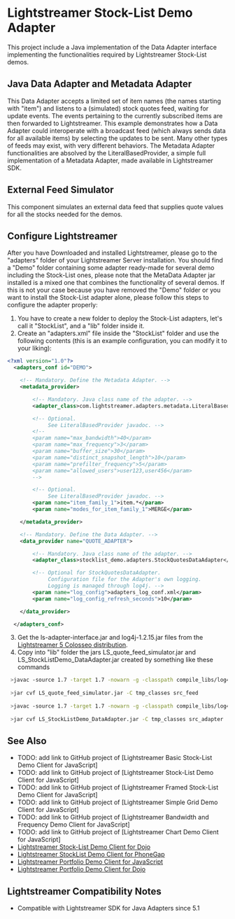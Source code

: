 
Lightstreamer Stock-List Demo Adapter
=====================================

This project include a Java implementation of the Data Adapter interface implementing the functionalities required by Lightstreamer Stock-List demos.

Java Data Adapter and Metadata Adapter
--------------------------------------

This Data Adapter accepts a limited set of item names (the names starting with "item") and listens to a (simulated) stock quotes feed, waiting for update events. The events pertaining to the currently subscribed items are then forwarded to Lightstreamer.
This example demonstrates how a Data Adapter could interoperate with a broadcast feed (which always sends data for all available items) by selecting the updates to be sent. Many other types of feeds may exist, with very different behaviors.
The Metadata Adapter functionalities are absolved by the LiteralBasedProvider, a simple full implementation of a Metadata Adapter, made available in Lightstreamer SDK. 

External Feed Simulator
-----------------------

This component simulates an external data feed that supplies quote values for all the stocks needed for the demos.

Configure Lightstreamer
-----------------------

After you have Downloaded and installed Lightstreamer, please go to the "adapters" folder of your Lightstreamer Server installation. You should find a "Demo" folder containing some adapter ready-made for several demo including the Stock-List ones, please note that the MetaData Adapter jar installed is a mixed one that combines the functionality of several demos.
If this is not your case because you have removed the "Demo" folder or you want to install the Stock-List adapter alone, please follow this steps to configure the adapter properly:

1. You have to create a new folder to deploy the Stock-List adapters, let's call it "StockList", and a "lib" folder inside it.
2. Create an "adapters.xml" file inside the "StockList" folder and use the following contents (this is an example configuration, you can modify it to your liking):
```xml      
<?xml version="1.0"?>
  <adapters_conf id="DEMO">

    <!-- Mandatory. Define the Metadata Adapter. -->
    <metadata_provider>

        <!-- Mandatory. Java class name of the adapter. -->
        <adapter_class>com.lightstreamer.adapters.metadata.LiteralBasedProvider</adapter_class>

        <!-- Optional.
             See LiteralBasedProvider javadoc. -->
        <!--
        <param name="max_bandwidth">40</param>
        <param name="max_frequency">3</param>
        <param name="buffer_size">30</param>
        <param name="distinct_snapshot_length">10</param>
        <param name="prefilter_frequency">5</param>
        <param name="allowed_users">user123,user456</param>
        -->

        <!-- Optional.
             See LiteralBasedProvider javadoc. -->
        <param name="item_family_1">item.*</param>
        <param name="modes_for_item_family_1">MERGE</param>

    </metadata_provider>

    <!-- Mandatory. Define the Data Adapter. -->
    <data_provider name="QUOTE_ADAPTER">

        <!-- Mandatory. Java class name of the adapter. -->
        <adapter_class>stocklist_demo.adapters.StockQuotesDataAdapter</adapter_class>

        <!-- Optional for StockQuotesDataAdapter.
             Configuration file for the Adapter's own logging.
             Logging is managed through log4j. -->
        <param name="log_config">adapters_log_conf.xml</param>
        <param name="log_config_refresh_seconds">10</param>

    </data_provider>

  </adapters_conf>
```
3. Get the ls-adapter-interface.jar and log4j-1.2.15.jar files from the [Lightstreamer 5 Colosseo distribution](http://www.lightstreamer.com/download).
4. Copy into "lib" folder the jars LS_quote_feed_simulator.jar and LS_StockListDemo_DataAdapter.jar created by something like these commands
```sh
 >javac -source 1.7 -target 1.7 -nowarn -g -classpath compile_libs/log4j-1.2.15.jar -sourcepath src/src_feed -d tmp_classes src/src_feed/portfolio_demo/feed_simulator/ExternalFeedSimulator.java
 
 >jar cvf LS_quote_feed_simulator.jar -C tmp_classes src_feed
 
 >javac -source 1.7 -target 1.7 -nowarn -g -classpath compile_libs/log4j-1.2.15.jar;compile_libs/ls-adapter-interface/ls-adapter-interface.jar;LS_quote_feed_simulator.jar -sourcepath src/src_adapter -d tmp_classes src/src_adapter/stocklist_demo/adapters/StockQuotesDataAdapter.java
 
 >jar cvf LS_StockListDemo_DataAdapter.jar -C tmp_classes src_adapter
```

See Also
--------

* TODO: add link to GitHub project of [Lightstreamer Basic Stock-List Demo Client for JavaScript]
* TODO: add link to GitHub project of [Lightstreamer Stock-List Demo Client for JavaScript]
* TODO: add link to GitHub project of [Lightstreamer Framed Stock-List Demo Client for JavaScript]
* TODO: add link to GitHub project of [Lightstreamer Simple Grid Demo Client for JavaScript]
* TODO: add link to GitHub project of [Lightstreamer Bandwidth and Frequency Demo Client for JavaScript]
* TODO: add link to GitHub project of [Lightstreamer Chart Demo Client for JavaScript]
* [Lightstreamer Stock-List Demo Client for Dojo](https://github.com/Weswit/Lightstreamer-example-StockList-client-dojo)
* [Lightstreamer StockList Demo Client for PhoneGap](https://github.com/Weswit/Lightstreamer-example-StockList-client-phonegap)
* [Lightstreamer Portfolio Demo Client for JavaScript](https://github.com/Weswit/Lightstreamer-example-Portfolio-client-javascript)
* [Lightstreamer Portfolio Demo Client for Dojo](https://github.com/Weswit/Lightstreamer-example-Portfolio-client-dojo)

Lightstreamer Compatibility Notes
---------------------------------

- Compatible with Lightstreamer SDK for Java Adapters since 5.1